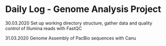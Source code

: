 # Daily Log - Genome Analysis Project

30.03.2020  Set up working directory structure, gather data and quality control of Illumina reads with FastQC

31.03.2020 Genome Assembly of PacBio sequences with Canu 

